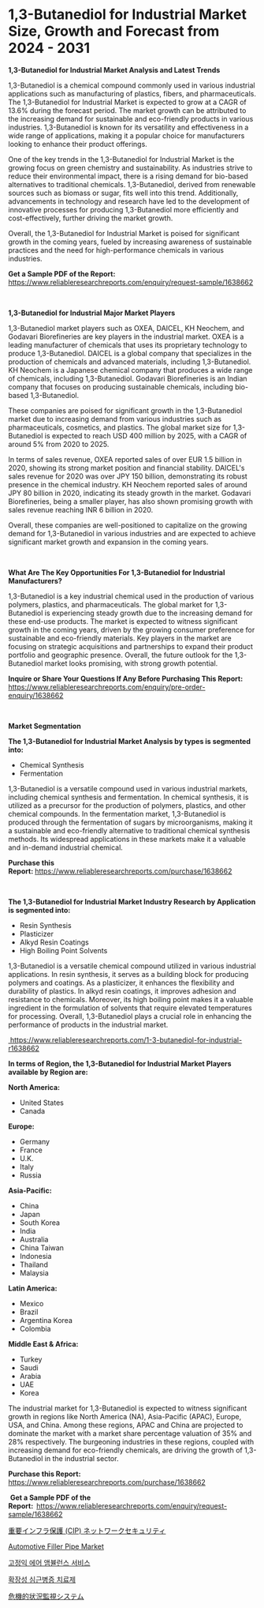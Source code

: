 <p><h1>1,3-Butanediol for Industrial Market Size, Growth and Forecast from 2024 - 2031</h1></p><p><strong>1,3-Butanediol for Industrial Market Analysis and Latest Trends</strong></p>
<p><p>1,3-Butanediol is a chemical compound commonly used in various industrial applications such as manufacturing of plastics, fibers, and pharmaceuticals. The 1,3-Butanediol for Industrial Market is expected to grow at a CAGR of 13.6% during the forecast period. The market growth can be attributed to the increasing demand for sustainable and eco-friendly products in various industries. 1,3-Butanediol is known for its versatility and effectiveness in a wide range of applications, making it a popular choice for manufacturers looking to enhance their product offerings.</p><p>One of the key trends in the 1,3-Butanediol for Industrial Market is the growing focus on green chemistry and sustainability. As industries strive to reduce their environmental impact, there is a rising demand for bio-based alternatives to traditional chemicals. 1,3-Butanediol, derived from renewable sources such as biomass or sugar, fits well into this trend. Additionally, advancements in technology and research have led to the development of innovative processes for producing 1,3-Butanediol more efficiently and cost-effectively, further driving the market growth.</p><p>Overall, the 1,3-Butanediol for Industrial Market is poised for significant growth in the coming years, fueled by increasing awareness of sustainable practices and the need for high-performance chemicals in various industries.</p></p>
<p><strong>Get a Sample PDF of the Report:&nbsp;</strong> <a href="https://www.reliableresearchreports.com/enquiry/request-sample/1638662">https://www.reliableresearchreports.com/enquiry/request-sample/1638662</a></p>
<p>&nbsp;</p>
<p><strong>1,3-Butanediol for Industrial Major Market Players</strong></p>
<p><p>1,3-Butanediol market players such as OXEA, DAICEL, KH Neochem, and Godavari Biorefineries are key players in the industrial market. OXEA is a leading manufacturer of chemicals that uses its proprietary technology to produce 1,3-Butanediol. DAICEL is a global company that specializes in the production of chemicals and advanced materials, including 1,3-Butanediol. KH Neochem is a Japanese chemical company that produces a wide range of chemicals, including 1,3-Butanediol. Godavari Biorefineries is an Indian company that focuses on producing sustainable chemicals, including bio-based 1,3-Butanediol.</p><p>These companies are poised for significant growth in the 1,3-Butanediol market due to increasing demand from various industries such as pharmaceuticals, cosmetics, and plastics. The global market size for 1,3-Butanediol is expected to reach USD 400 million by 2025, with a CAGR of around 5% from 2020 to 2025.</p><p>In terms of sales revenue, OXEA reported sales of over EUR 1.5 billion in 2020, showing its strong market position and financial stability. DAICEL's sales revenue for 2020 was over JPY 150 billion, demonstrating its robust presence in the chemical industry. KH Neochem reported sales of around JPY 80 billion in 2020, indicating its steady growth in the market. Godavari Biorefineries, being a smaller player, has also shown promising growth with sales revenue reaching INR 6 billion in 2020.</p><p>Overall, these companies are well-positioned to capitalize on the growing demand for 1,3-Butanediol in various industries and are expected to achieve significant market growth and expansion in the coming years.</p></p>
<p>&nbsp;</p>
<p><strong>What Are The Key Opportunities For 1,3-Butanediol for Industrial Manufacturers?</strong></p>
<p><p>1,3-Butanediol is a key industrial chemical used in the production of various polymers, plastics, and pharmaceuticals. The global market for 1,3-Butanediol is experiencing steady growth due to the increasing demand for these end-use products. The market is expected to witness significant growth in the coming years, driven by the growing consumer preference for sustainable and eco-friendly materials. Key players in the market are focusing on strategic acquisitions and partnerships to expand their product portfolio and geographic presence. Overall, the future outlook for the 1,3-Butanediol market looks promising, with strong growth potential.</p></p>
<p><strong>Inquire or Share Your Questions If Any Before Purchasing This Report:</strong> <a href="https://www.reliableresearchreports.com/enquiry/pre-order-enquiry/1638662">https://www.reliableresearchreports.com/enquiry/pre-order-enquiry/1638662</a></p>
<p>&nbsp;</p>
<p><strong>Market Segmentation</strong></p>
<p><strong>The 1,3-Butanediol for Industrial Market Analysis by types is segmented into:</strong></p>
<p><ul><li>Chemical Synthesis</li><li>Fermentation</li></ul></p>
<p><p>1,3-Butanediol is a versatile compound used in various industrial markets, including chemical synthesis and fermentation. In chemical synthesis, it is utilized as a precursor for the production of polymers, plastics, and other chemical compounds. In the fermentation market, 1,3-Butanediol is produced through the fermentation of sugars by microorganisms, making it a sustainable and eco-friendly alternative to traditional chemical synthesis methods. Its widespread applications in these markets make it a valuable and in-demand industrial chemical.</p></p>
<p><strong>Purchase this Report:&nbsp;</strong><a href="https://www.reliableresearchreports.com/purchase/1638662">https://www.reliableresearchreports.com/purchase/1638662</a></p>
<p>&nbsp;</p>
<p><strong>The 1,3-Butanediol for Industrial Market Industry Research by Application is segmented into:</strong></p>
<p><ul><li>Resin Synthesis</li><li>Plasticizer</li><li>Alkyd Resin Coatings</li><li>High Boiling Point Solvents</li></ul></p>
<p><p>1,3-Butanediol is a versatile chemical compound utilized in various industrial applications. In resin synthesis, it serves as a building block for producing polymers and coatings. As a plasticizer, it enhances the flexibility and durability of plastics. In alkyd resin coatings, it improves adhesion and resistance to chemicals. Moreover, its high boiling point makes it a valuable ingredient in the formulation of solvents that require elevated temperatures for processing. Overall, 1,3-Butanediol plays a crucial role in enhancing the performance of products in the industrial market.</p></p>
<p><a href="https://www.reliableresearchreports.com/1-3-butanediol-for-industrial-r1638662">&nbsp;https://www.reliableresearchreports.com/1-3-butanediol-for-industrial-r1638662</a></p>
<p><strong>In terms of Region, the 1,3-Butanediol for Industrial Market Players available by Region are:</strong></p>
<p>
    <p> <strong> North America: </strong>
        <ul>
            <li>United States</li>
            <li>Canada</li>
        </ul>
        </p> 
    <p> <strong> Europe: </strong>
        <ul>
            <li>Germany</li>
            <li>France</li>
            <li>U.K.</li>
            <li>Italy</li>
            <li>Russia</li>
        </ul>
        </p> 
    <p> <strong> Asia-Pacific: </strong>
        <ul>
            <li>China</li>
            <li>Japan</li>
            <li>South Korea</li>
            <li>India</li>
            <li>Australia</li>
            <li>China Taiwan</li>
            <li>Indonesia</li>
            <li>Thailand</li>
            <li>Malaysia</li>
        </ul>
        </p> 
    <p> <strong> Latin America: </strong>
        <ul>
            <li>Mexico</li>
            <li>Brazil</li>
            <li>Argentina Korea</li>
            <li>Colombia</li>
        </ul>
        </p> 
    <p> <strong> Middle East & Africa: </strong>
        <ul>
            <li>Turkey</li>
            <li>Saudi</li>
            <li>Arabia</li>
            <li>UAE</li>
            <li>Korea</li>
        </ul>
    </p>
    </p>
<p><p>The industrial market for 1,3-Butanediol is expected to witness significant growth in regions like North America (NA), Asia-Pacific (APAC), Europe, USA, and China. Among these regions, APAC and China are projected to dominate the market with a market share percentage valuation of 35% and 28% respectively. The burgeoning industries in these regions, coupled with increasing demand for eco-friendly chemicals, are driving the growth of 1,3-Butanediol in the industrial sector.</p></p>
<p><strong>Purchase this Report: </strong><a href="https://www.reliableresearchreports.com/purchase/1638662">https://www.reliableresearchreports.com/purchase/1638662</a></p>
<p>&nbsp;<strong>Get a Sample PDF of the Report:&nbsp;&nbsp;</strong><a href="https://www.reliableresearchreports.com/enquiry/request-sample/1638662">https://www.reliableresearchreports.com/enquiry/request-sample/1638662</a></p>
<p><strong></strong></p>
<p><p><a href="https://github.com/xnljig2898992/Market-Research-Report-List-2/blob/main/833271693389.md">重要インフラ保護 (CIP) ネットワークセキュリティ</a></p><p><a href="https://github.com/DarrenSipes1990/Market-Research-Report-List-1/blob/main/automotive-filler-pipe-market.md">Automotive Filler Pipe Market</a></p><p><a href="https://github.com/admichael111/Market-Research-Report-List-1/blob/main/968040683071.md">고정익 에어 앰뷸런스 서비스</a></p><p><a href="https://github.com/msujons1512/Market-Research-Report-List-1/blob/main/400776183072.md">확장성 심근병증 치료제</a></p><p><a href="https://github.com/ChloeConn27/Market-Research-Report-List-1/blob/main/647558093388.md">危機的状況監視システム</a></p></p>